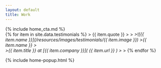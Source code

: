 ```yaml
---
layout: default
title: Work
---
```


<div class="pure-g">
  <div class="pure-u-1 pure-u-md-1-2 bg-1">
		<div class="padded-box">
{% include home_cta.md %}  
		</div>
  </div>
  <div class="pure-u-1 pure-u-md-1-2" markdown="1">
{% for item in site.data.testimonials %}
> {{ item.quote }}
>
><em>
>![{{ item.name }}](/resources/images/testimonials/{{ item.image  }}) 
>{{ item.name }}
><br />
>{{ item.title }} at [{{ item.company }}]( {{ item.url }} )
></em>
>
{% endfor %}
  </div>
</div>

{% include home-popup.html %}
